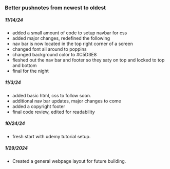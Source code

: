 ### Better pushnotes from newest to oldest


##### 11/14/24
- added a small amount of code to setup navbar for css
- added major changes, redefined the following
- nav bar is now located in the top right corner of a screen
- changed font all around to poppins
- changed background color to #C5D3E8
- fleshed out the nav bar and footer so they saty on top and locked to top and bottom
- final for the night
##### 11/3/24
- added basic html, css to follow soon.
- additional nav bar updates, major changes to come
- added a copyright footer
- final code review, edited for readability
##### 10/24/24
- fresh start with udemy tutorial setup.
##### 1/29/2024
- Created a general webpage layout for future building.